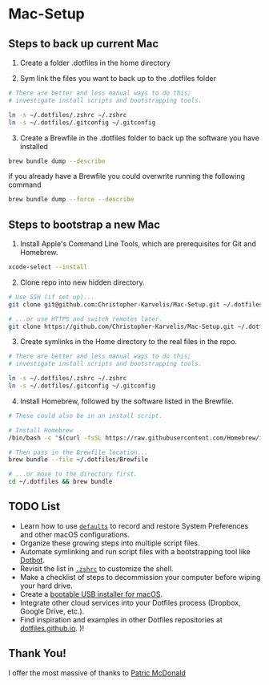 # Mac-Setup

## Steps to back up current Mac

1. Create a folder .dotfiles in the home directory

2. Sym link the files you want to back up to the .dotfiles folder

```zsh
# There are better and less manual ways to do this;
# investigate install scripts and bootstrapping tools.

ln -s ~/.dotfiles/.zshrc ~/.zshrc
ln -s ~/.dotfiles/.gitconfig ~/.gitconfig
```
3. Create a Brewfile in the .dotfiles folder to back up the software you have installed

```zsh
brew bundle dump --describe
```
if you already have a Brewfile you could overwrite running the following command

```zsh
brew bundle dump --force --describe
```
## Steps to bootstrap a new Mac

1. Install Apple's Command Line Tools, which are prerequisites for Git and Homebrew.

```zsh
xcode-select --install
```


2. Clone repo into new hidden directory.

```zsh
# Use SSH (if set up)...
git clone git@github.com:Christopher-Karvelis/Mac-Setup.git ~/.dotfiles

# ...or use HTTPS and switch remotes later.
git clone https://github.com/Christopher-Karvelis/Mac-Setup.git ~/.dotfiles
```


3. Create symlinks in the Home directory to the real files in the repo.

```zsh
# There are better and less manual ways to do this;
# investigate install scripts and bootstrapping tools.

ln -s ~/.dotfiles/.zshrc ~/.zshrc
ln -s ~/.dotfiles/.gitconfig ~/.gitconfig
```


4. Install Homebrew, followed by the software listed in the Brewfile.

```zsh
# These could also be in an install script.

# Install Homebrew
/bin/bash -c "$(curl -fsSL https://raw.githubusercontent.com/Homebrew/install/HEAD/install.sh)"

# Then pass in the Brewfile location...
brew bundle --file ~/.dotfiles/Brewfile

# ...or move to the directory first.
cd ~/.dotfiles && brew bundle
```


## TODO List

- Learn how to use [`defaults`](https://macos-defaults.com/#%F0%9F%99%8B-what-s-a-defaults-command) to record and restore System Preferences and other macOS configurations.
- Organize these growing steps into multiple script files.
- Automate symlinking and run script files with a bootstrapping tool like [Dotbot](https://github.com/anishathalye/dotbot).
- Revisit the list in [`.zshrc`](.zshrc) to customize the shell.
- Make a checklist of steps to decommission your computer before wiping your hard drive.
- Create a [bootable USB installer for macOS](https://support.apple.com/en-us/HT201372).
- Integrate other cloud services into your Dotfiles process (Dropbox, Google Drive, etc.).
- Find inspiration and examples in other Dotfiles repositories at [dotfiles.github.io](https://dotfiles.github.io/).
)!

## Thank You!

I offer the most massive of thanks to [Patric McDonald](https://github.com/eieioxyz/Beyond-Dotfiles-in-100-Seconds/blob/master/README.md) 
